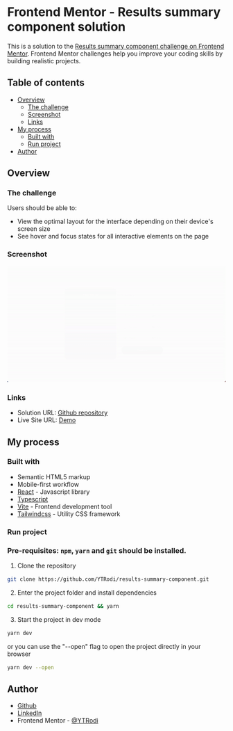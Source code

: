 # Frontend Mentor - Results summary component solution

This is a solution to the [Results summary component challenge on Frontend Mentor](https://www.frontendmentor.io/challenges/results-summary-component-CE_K6s0maV). Frontend Mentor challenges help you improve your coding skills by building realistic projects.

## Table of contents

- [Overview](#overview)
  - [The challenge](#the-challenge)
  - [Screenshot](#screenshot)
  - [Links](#links)
- [My process](#my-process)
  - [Built with](#built-with)
  - [Run project](#run-project)
- [Author](#author)

## Overview

### The challenge

Users should be able to:

- View the optimal layout for the interface depending on their device's screen size
- See hover and focus states for all interactive elements on the page

### Screenshot

![](./public/images/preview.gif)

### Links

- Solution URL: [Github repository](https://github.com/YTRodi/results-summary-component)
- Live Site URL: [Demo](https://results-summary-component-ytrodi.vercel.app/)

## My process

### Built with

- Semantic HTML5 markup
- Mobile-first workflow
- [React](https://reactjs.org/) - Javascript library
- [Typescript](https://www.typescriptlang.org/)
- [Vite](https://vitejs.dev/) - Frontend development tool
- [Tailwindcss](https://tailwindcss.com/) - Utility CSS framework

### Run project

### Pre-requisites: `npm`, `yarn` and `git` should be installed.

1. Clone the repository

```sh
git clone https://github.com/YTRodi/results-summary-component.git
```

2. Enter the project folder and install dependencies

```sh
cd results-summary-component && yarn
```

3. Start the project in dev mode

```sh
yarn dev
```

or you can use the "--open" flag to open the project directly in your browser

```sh
yarn dev --open
```

## Author

- [Github](https://github.com/YTRodi)
- [LinkedIn](https://www.linkedin.com/in/yagorodi/)
- Frontend Mentor - [@YTRodi](https://www.frontendmentor.io/profile/YTRodi)
